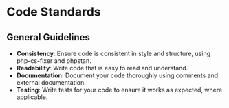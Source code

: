 # Code Standards

## General Guidelines

- **Consistency**: Ensure code is consistent in style and structure, using php-cs-fixer and phpstan.
- **Readability**: Write code that is easy to read and understand.
- **Documentation**: Document your code thoroughly using comments and external documentation.
- **Testing**: Write tests for your code to ensure it works as expected, where applicable.